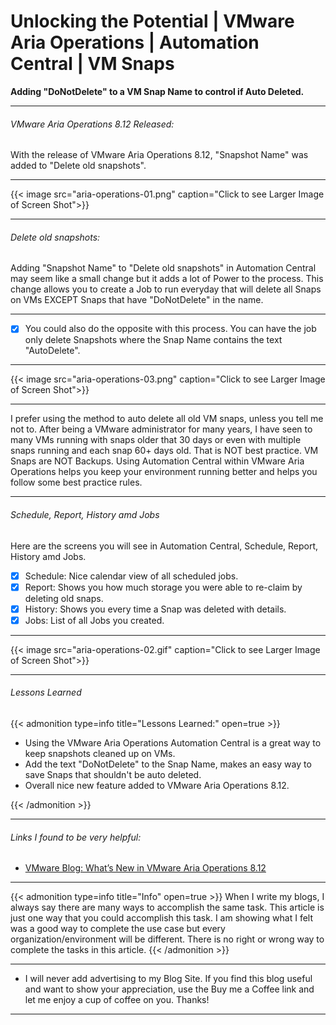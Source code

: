 # Unlocking the Potential | VMware Aria Operations | Automation Central | VM Snaps


**Adding "DoNotDelete" to a VM Snap Name to control if Auto Deleted.**

<!--more-->

---

###### VMware Aria Operations 8.12 Released:

With the release of VMware Aria Operations 8.12, "Snapshot Name" was added to "Delete old snapshots".  

---

{{< image src="aria-operations-01.png" caption="Click to see Larger Image of Screen Shot">}}  

---

###### Delete old snapshots:  

Adding "Snapshot Name" to "Delete old snapshots" in Automation Central may seem like a small change but it adds a lot of Power to the process. This change allows you to create a Job to run everyday that will delete all Snaps on VMs EXCEPT Snaps that have "DoNotDelete" in the name.  

---

- [x] You could also do the opposite with this process. You can have the job only delete Snapshots where the Snap Name contains the text "AutoDelete".   

---

{{< image src="aria-operations-03.png" caption="Click to see Larger Image of Screen Shot">}}  

---

I prefer using the method to auto delete all old VM snaps, unless you tell me not to. After being a VMware administrator for many years, I have seen to many VMs running with snaps older that 30 days or even with multiple snaps running and each snap 60+ days old. That is NOT best practice. VM Snaps are NOT Backups. Using Automation Central within VMware Aria Operations helps you keep your environment running better and helps you follow some best practice rules.

---

###### Schedule, Report, History amd Jobs

Here are the screens you will see in Automation Central, Schedule, Report, History amd Jobs.  
- [x] Schedule:  Nice calendar view of all scheduled jobs.
- [x] Report: Shows you how much storage you were able to re-claim by deleting old snaps.  
- [x] History: Shows you every time a Snap was deleted with details.  
- [x] Jobs: List of all Jobs you created.  

---

{{< image src="aria-operations-02.gif" caption="Click to see Larger Image of Screen Shot">}}  


---

###### Lessons Learned

{{< admonition type=info title="Lessons Learned:" open=true >}}
* Using the VMware Aria Operations Automation Central is a great way to keep snapshots cleaned up on VMs.
* Add the text "DoNotDelete" to the Snap Name, makes an easy way to save Snaps that shouldn't be auto deleted.
* Overall nice new feature added to VMware Aria Operations 8.12.

{{< /admonition >}}

---

###### Links I found to be very helpful:
* <a href="https://blogs.vmware.com/management/2023/04/whats-new-in-vmware-aria-operations-8-12.html" target="_blank">VMware Blog: What’s New in VMware Aria Operations 8.12</a>

---

{{< admonition type=info title="Info" open=true >}}
When I write my blogs, I always say there are many ways to accomplish the same task. This article is just one way that you could accomplish this task. I am showing what I felt was a good way to complete the use case but every organization/environment will be different. There is no right or wrong way to complete the tasks in this article.
{{< /admonition >}}

---

* I will never add advertising to my Blog Site. If you find this blog useful and want to show your appreciation, use the Buy me a Coffee link and let me enjoy a cup of coffee on you. Thanks!

<center>
<script type="text/javascript" src="https://cdnjs.buymeacoffee.com/1.0.0/button.prod.min.js" data-name="bmc-button" data-slug="dalehassinger" data-color="#FFDD00" data-emoji=""  data-font="Cookie" data-text="Buy me a coffee" data-outline-color="#000000" data-font-color="#000000" data-coffee-color="#ffffff" ></script>
</center>

---

